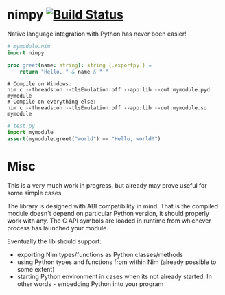 # nimpy [![Build Status](https://travis-ci.org/yglukhov/nimpy.svg?branch=master)](https://travis-ci.org/yglukhov/nimpy)

Native language integration with Python has never been easier!

```nim
# mymodule.nim
import nimpy

proc greet(name: string): string {.exportpy.} =
    return "Hello, " & name & "!"
```

```
# Compile on Windows:
nim c --threads:on --tlsEmulation:off --app:lib --out:mymodule.pyd mymodule
# Compile on everything else:
nim c --threads:on --tlsEmulation:off --app:lib --out:mymodule.so mymodule
```

```py
# test.py
import mymodule
assert(mymodule.greet("world") == "Hello, world!")
```

# Misc
This is a very much work in progress, but already may prove useful for some
simple cases.

The library is designed with ABI compatibility in mind. That is
the compiled module doesn't depend on particular Python version, it should
properly work with any. The C API symbols are loaded in runtime from whichever
process has launched your module.

Eventually the lib should support:
* exporting Nim types/functions as Python classes/methods
* using Python types and functions from within Nim (already possible to some extent)
* starting Python environment in cases when its not already started. In other words - embedding Python into your program
